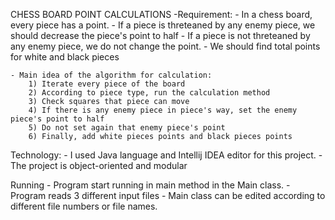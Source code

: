 CHESS BOARD POINT CALCULATIONS
    -Requirement:
        - In a chess board, every piece has a point.
        - If a piece is threteaned by any enemy piece, we should decrease the piece's point to half
        - If a piece is not threteaned by any enemy piece, we do not change the point.
        - We should find total points for white and black pieces 
        
    - Main idea of the algorithm for calculation:
        1) Iterate every piece of the board
        2) According to piece type, run the calculation method
        3) Check squares that piece can move
        4) If there is any enemy piece in piece's way, set the enemy piece's point to half
        5) Do not set again that enemy piece's point
        6) Finally, add white pieces points and black pieces points
   
Technology:
    - I used Java language and Intellij IDEA editor for this project. 
    - The project is object-oriented and modular

Running
    - Program start running in main method in the Main class.
    - Program reads 3 different input files
    - Main class can be edited according to different file numbers or file names.
